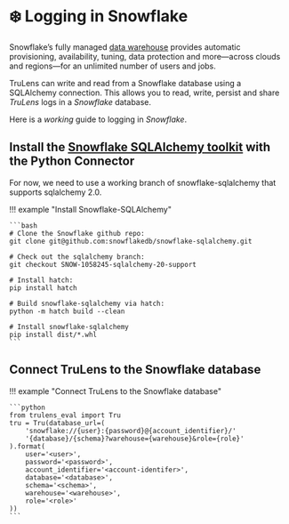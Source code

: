 # ❄️ Logging in Snowflake

Snowflake’s fully managed [data warehouse](https://www.snowflake.com/en/data-cloud/workloads/data-warehouse/?utm_cta=website-homepage-workload-card-data-warehouse) provides automatic provisioning, availability, tuning, data protection and more—across clouds and regions—for an unlimited number of users and jobs.

TruLens can write and read from a Snowflake database using a SQLAlchemy connection. This allows you to read, write, persist and share _TruLens_ logs in a _Snowflake_ database.

Here is a _working_ guide to logging in _Snowflake_.

## Install the [Snowflake SQLAlchemy toolkit](https://docs.snowflake.com/en/developer-guide/python-connector/sqlalchemy) with the Python Connector

For now, we need to use a working branch of snowflake-sqlalchemy that supports sqlalchemy 2.0.

!!! example "Install Snowflake-SQLAlchemy"

    ```bash
    # Clone the Snowflake github repo:
    git clone git@github.com:snowflakedb/snowflake-sqlalchemy.git

    # Check out the sqlalchemy branch:
    git checkout SNOW-1058245-sqlalchemy-20-support

    # Install hatch:
    pip install hatch

    # Build snowflake-sqlalchemy via hatch:
    python -m hatch build --clean

    # Install snowflake-sqlalchemy
    pip install dist/*.whl
    ```

## Connect TruLens to the Snowflake database

!!! example "Connect TruLens to the Snowflake database"

    ```python
    from trulens_eval import Tru
    tru = Tru(database_url=(
        'snowflake://{user}:{password}@{account_identifier}/'
        '{database}/{schema}?warehouse={warehouse}&role={role}'
    ).format(
        user='<user>',
        password='<password>',
        account_identifier='<account-identifer>',
        database='<database>',
        schema='<schema>',
        warehouse='<warehouse>',
        role='<role>'
    ))
    ```
